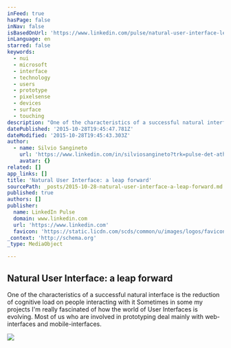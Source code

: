 ```yaml
---
inFeed: true
hasPage: false
inNav: false
isBasedOnUrl: 'https://www.linkedin.com/pulse/natural-user-interface-leap-forward-silvio-sangineto'
inLanguage: en
starred: false
keywords:
  - nui
  - microsoft
  - interface
  - technology
  - users
  - prototype
  - pixelsense
  - devices
  - surface
  - touching
description: "One of the characteristics of a successful natural interface is the reduction of cognitive load on people interacting with it Sometimes in some my projects I'm really fascinated of how the world of User Interfaces is evolving. Most of us who are involved in prototyping deal mainly with web-interfaces and mobile-interfaces."
datePublished: '2015-10-28T19:45:47.781Z'
dateModified: '2015-10-28T19:45:43.303Z'
author:
  - name: Silvio Sangineto
    url: 'https://www.linkedin.com/in/silviosangineto?trk=pulse-det-athr_prof-art_hdr'
    avatar: {}
related: []
app_links: []
title: 'Natural User Interface: a leap forward'
sourcePath: _posts/2015-10-28-natural-user-interface-a-leap-forward.md
published: true
authors: []
publisher:
  name: LinkedIn Pulse
  domain: www.linkedin.com
  url: 'https://www.linkedin.com'
  favicon: 'https://static.licdn.com/scds/common/u/images/logos/favicons/v1/favicon.ico'
_context: 'http://schema.org'
_type: MediaObject

---
```

<article style=""><h1>Natural User Interface: a leap forward</h1><p>One of the characteristics of a successful natural interface is the reduction of cognitive load on people interacting with it Sometimes in some my projects I'm really fascinated of how the world of User Interfaces is evolving. Most of us who are involved in prototyping deal mainly with web-interfaces and mobile-interfaces.</p><img src="http://m.c.lnkd.licdn.com/mpr/mpr/AAEAAQAAAAAAAAaKAAAAJDg4YTJhYjdlLTlkNTAtNDJmZS1iOTA4LTk4NmI0MWQ4NWJiOA.png" /></article>